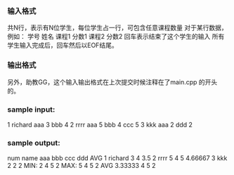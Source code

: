 ### 输入格式
共N行，表示有N位学生，每位学生占一行，可包含任意课程数量
对于某行数据，例如：
学号 姓名 课程1 分数1 课程2 分数2
回车表示结束了这个学生的输入
所有学生输入完成后，回车然后以EOF结尾。

### 输出格式

另外，助教GG，这个输入输出格式在上次提交时候注释在了main.cpp 的开头的。

### sample input:
1 richard aaa 3 bbb 4
2 rrrr aaa 5 bbb 4 ccc 5
3 kkk aaa 2 ddd 2

### sample output:
num name    aaa     bbb     ccc     ddd     AVG
1   richard 3       4                       3.5
2   rrrr    5       4       5               4.66667
3   kkk     2                       2       2
    MIN:    2       4       5       2
    MAX:    5       4       5       2
    AVG     3.33333 4       5       2


